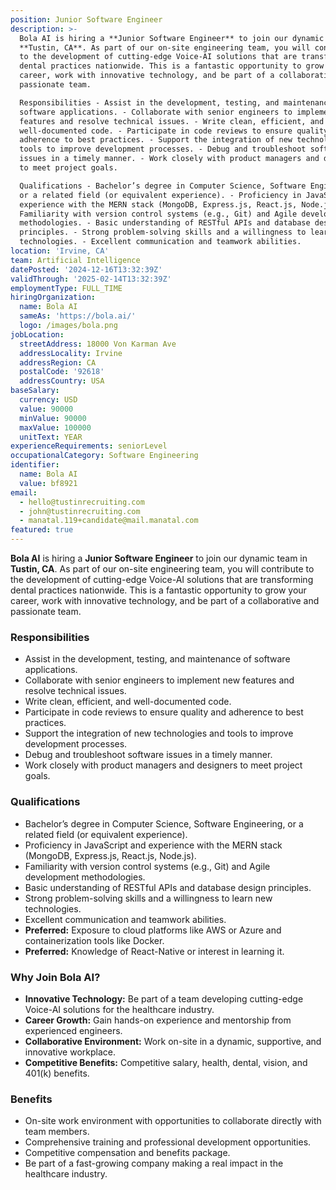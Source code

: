 ```yaml
---
position: Junior Software Engineer
description: >-
  Bola AI is hiring a **Junior Software Engineer** to join our dynamic team in
  **Tustin, CA**. As part of our on-site engineering team, you will contribute
  to the development of cutting-edge Voice-AI solutions that are transforming
  dental practices nationwide. This is a fantastic opportunity to grow your
  career, work with innovative technology, and be part of a collaborative and
  passionate team.

  Responsibilities - Assist in the development, testing, and maintenance of
  software applications. - Collaborate with senior engineers to implement new
  features and resolve technical issues. - Write clean, efficient, and
  well-documented code. - Participate in code reviews to ensure quality and
  adherence to best practices. - Support the integration of new technologies and
  tools to improve development processes. - Debug and troubleshoot software
  issues in a timely manner. - Work closely with product managers and designers
  to meet project goals.

  Qualifications - Bachelor’s degree in Computer Science, Software Engineering,
  or a related field (or equivalent experience). - Proficiency in JavaScript and
  experience with the MERN stack (MongoDB, Express.js, React.js, Node.js). -
  Familiarity with version control systems (e.g., Git) and Agile development
  methodologies. - Basic understanding of RESTful APIs and database design
  principles. - Strong problem-solving skills and a willingness to learn new
  technologies. - Excellent communication and teamwork abilities.
location: 'Irvine, CA'
team: Artificial Intelligence
datePosted: '2024-12-16T13:32:39Z'
validThrough: '2025-02-14T13:32:39Z'
employmentType: FULL_TIME
hiringOrganization:
  name: Bola AI
  sameAs: 'https://bola.ai/'
  logo: /images/bola.png
jobLocation:
  streetAddress: 18000 Von Karman Ave
  addressLocality: Irvine
  addressRegion: CA
  postalCode: '92618'
  addressCountry: USA
baseSalary:
  currency: USD
  value: 90000
  minValue: 90000
  maxValue: 100000
  unitText: YEAR
experienceRequirements: seniorLevel
occupationalCategory: Software Engineering
identifier:
  name: Bola AI
  value: bf8921
email:
  - hello@tustinrecruiting.com
  - john@tustinrecruiting.com
  - manatal.119+candidate@mail.manatal.com
featured: true
---
```



**Bola AI** is hiring a **Junior Software Engineer** to join our dynamic team in **Tustin, CA**. As part of our on-site engineering team, you will contribute to the development of cutting-edge Voice-AI solutions that are transforming dental practices nationwide. This is a fantastic opportunity to grow your career, work with innovative technology, and be part of a collaborative and passionate team.

### Responsibilities
- Assist in the development, testing, and maintenance of software applications.
- Collaborate with senior engineers to implement new features and resolve technical issues.
- Write clean, efficient, and well-documented code.
- Participate in code reviews to ensure quality and adherence to best practices.
- Support the integration of new technologies and tools to improve development processes.
- Debug and troubleshoot software issues in a timely manner.
- Work closely with product managers and designers to meet project goals.

### Qualifications
- Bachelor’s degree in Computer Science, Software Engineering, or a related field (or equivalent experience).
- Proficiency in JavaScript and experience with the MERN stack (MongoDB, Express.js, React.js, Node.js).
- Familiarity with version control systems (e.g., Git) and Agile development methodologies.
- Basic understanding of RESTful APIs and database design principles.
- Strong problem-solving skills and a willingness to learn new technologies.
- Excellent communication and teamwork abilities.
- **Preferred:** Exposure to cloud platforms like AWS or Azure and containerization tools like Docker.
- **Preferred:** Knowledge of React-Native or interest in learning it.

### Why Join Bola AI?
- **Innovative Technology:** Be part of a team developing cutting-edge Voice-AI solutions for the healthcare industry.
- **Career Growth:** Gain hands-on experience and mentorship from experienced engineers.
- **Collaborative Environment:** Work on-site in a dynamic, supportive, and innovative workplace.
- **Competitive Benefits:** Competitive salary, health, dental, vision, and 401(k) benefits.

### Benefits
- On-site work environment with opportunities to collaborate directly with team members.
- Comprehensive training and professional development opportunities.
- Competitive compensation and benefits package.
- Be part of a fast-growing company making a real impact in the healthcare industry.
